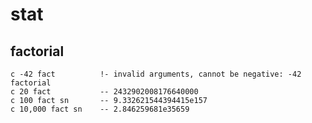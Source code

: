 # stat

## factorial

    c -42 fact          !- invalid arguments, cannot be negative: -42 factorial
    c 20 fact           -- 2432902008176640000
    c 100 fact sn       -- 9.332621544394415e157
    c 10,000 fact sn    -- 2.846259681e35659